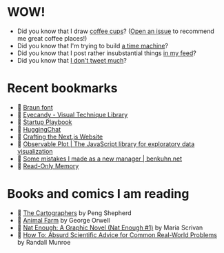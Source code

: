 # WOW!

- Did you know that I draw [coffee cups](https://papercups.mamuso.net/)? ([Open an issue](https://github.com/mamuso/papercups/issues) to recommend me great coffee places!)
- Did you know that I'm trying to build [a time machine](https://github.com/mamuso/fluxcapacitor)?
- Did you know that I post rather insubstantial things [in my feed](https://feed.mamuso.net/)?
- Did you know that [I don't tweet much](https://twitter.com/mamuso)?

# Recent bookmarks

- 👀 [Braun font](https://www.iconwerk.com/braun-font.html)
- 👀 [Eyecandy - Visual Technique Library](https://eycndy.com/)
- 👀 [Startup Playbook](https://playbook.samaltman.com/)
- 👀 [HuggingChat](https://huggingface.co/chat/)
- 👀 [Crafting the Next.js Website](https://rauno.me/craft/nextjs)
- 👀 [Observable Plot | The JavaScript library for exploratory data visualization](https://observablehq.com/plot/)
- 👀 [Some mistakes I made as a new manager | benkuhn.net](https://www.benkuhn.net/newmgr/)
- 👀 [Read-Only Memory](https://readonlymemory.vg/)


# Books and comics I am reading

- 📘 [The Cartographers](https://www.goodreads.com/book/show/56224531) by Peng Shepherd
- 📘 [Animal Farm](https://www.goodreads.com/book/show/8349198) by George Orwell
- 📘 [Nat Enough: A Graphic Novel (Nat Enough #1)](https://www.goodreads.com/book/show/45714795) by Maria Scrivan
- 📘 [How To: Absurd Scientific Advice for Common Real-World Problems](https://www.goodreads.com/book/show/43851501) by Randall Munroe

